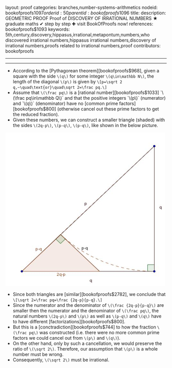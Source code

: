 layout: proof
categories: branches,number-systems-arithmetics
nodeid: bookofproofs$1097
orderid: 50
parentid: bookofproofs$1096
title: 
description: GEOMETRIC PROOF Proof of DISCOVERY OF IRRATIONAL NUMBERS ★ graduate maths ✔ step by step ✚ visit BookOfProofs now!
references: bookofproofs$1093
keywords: 5th,century,discovery,hippasus,irrational,metapontum,numbers,who discovered irrational numbers,hippasus irrational numbers,discovery of irrational numbers,proofs related to irrational numbers,proof
contributors: bookofproofs

---


---

* According to the [Pythagorean theorem][bookofproofs$968], given a square with the side `\(q\)` for some integer `\(q\in\mathbb N\)`, the length of the diagonal `\(p\)` is given by 
`\[p=\sqrt 2 q,~\quad\text{or}\quad\sqrt 2=\frac pq.\]`
* Assume that `\(\frac pq\)` is a [rational number][bookofproofs$1033] `\(\frac pq\in\mathbb Q\)` and that the positive integers `\(p\)` (numerator) and `\(q\)` (denominator) have no [common prime factors][bookofproofs$800] (otherwise cancel out these prime factors to get the reduced fraction). 
* Given these numbers, we can construct a smaller triangle (shaded) with the sides `\(2q-p\)`, `\(p-q\)`, `\(p-q\)`, like shown in the below picture.


![sqrt2_1](https://github.com/bookofproofs/bookofproofs.github.io/blob/main/_sources/_assets/images/examples/sqrt2_1.jpg?raw=true)

* Since both triangles are [similar][bookofproofs$2782], we conclude that
`\[\sqrt 2=\frac pq=\frac {2q-p}{p-q}.\]`
* Since the numerator and the denominator of `\(\frac {2q-p}{p-q}\)` are smaller then the numerator and the denominator of `\(\frac pq\)`, the natural numbers `\(2q-p\)` and `\(p\)` as well as `\(p-q\)` and `\(q\)` have to have different [factorizations][bookofproofs$800]. 
* But this is a [conctradiction][bookofproofs$744] to how the fraction `\(\frac pq\)` was constructed (i.e. there were no more common prime factors we could cancel out from `\(p\)` and `\(q\)`). 
* On the other hand, only by such a cancellation, we would preserve the ratio of `\(\sqrt 2\)`. Therefore, our assumption that `\(p\)` is a whole number must be wrong. 
* Consequently, `\(\sqrt 2\)` must be irrational.

